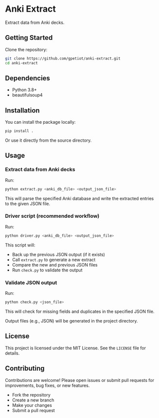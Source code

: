 # Anki Extract

Extract data from Anki decks.

## Getting Started

Clone the repository:
```bash
git clone https://github.com/gpetiot/anki-extract.git
cd anki-extract
```

## Dependencies

- Python 3.8+
- beautifulsoup4

## Installation

You can install the package locally:
```bash
pip install .
```
Or use it directly from the source directory.

## Usage

### Extract data from Anki decks
Run:
```bash
python extract.py <anki_db_file> <output_json_file>
```
This will parse the specified Anki database and write the extracted entries to the given JSON file.

### Driver script (recommended workflow)
Run:
```bash
python driver.py <anki_db_file> <output_json_file>
```
This script will:
- Back up the previous JSON output (if it exists)
- Call `extract.py` to generate a new extract
- Compare the new and previous JSON files
- Run `check.py` to validate the output

### Validate JSON output
Run:
```bash
python check.py <json_file>
```
This will check for missing fields and duplicates in the specified JSON file.

Output files (e.g., JSON) will be generated in the project directory.

## License

This project is licensed under the MIT License. See the `LICENSE` file for details.

## Contributing

Contributions are welcome! Please open issues or submit pull requests for improvements, bug fixes, or new features.

- Fork the repository
- Create a new branch
- Make your changes
- Submit a pull request
